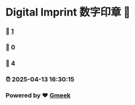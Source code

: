 # Digital Imprint 数字印章 :link:   
### :page_facing_up: [1]( /tag.html) 
### :speech_balloon: 0 
### :hibiscus: 4 
### :alarm_clock: 2025-04-13 16:30:15 
### Powered by :heart: [Gmeek](https://github.com/Meekdai/Gmeek)
